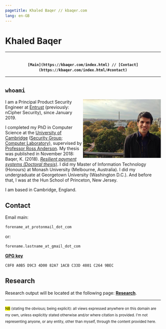 ```yaml
---
pagetitle: Khaled Baqer // kbaqer.com
lang: en-GB
---
```


# Khaled Baqer


---

<p style="text-align: center;">
<code style="font-weight: bold;">
[Main](https://kbaqer.com/index.html) // [Contact](https://kbaqer.com/index.html/#contact)
</code> 
</p>
<!-- 
<p style="text-align: center;">
<code>
[`whoami`](#whoami) // [Contact](#contact) // [Research](#research)
</code>
</p> -->

---	


## `whoami`

<img align="right" width="50%" height="50%" src="imgs/khaled_baqer_photo.jpg">


I am a Principal Product Security Engineer at [Entrust](https://www.entrust.com) (previously: nCipher Security), since January 2019.

I completed my PhD in Computer Science at the [University of Cambridge](https://www.cam.ac.uk/) ([Security Group](https://www.cl.cam.ac.uk/research/security/); [Computer Laboratory](https://www.cl.cam.ac.uk/)), supervised by [Professor Ross Anderson](https://www.cl.cam.ac.uk/~rja14/). My thesis was published in November 2018: Baqer, K. (2018). *[Resilient payment systems (Doctoral thesis)](https://doi.org/10.17863/CAM.32372)*. I did my Master of Information Technology (Honours) at Monash University (Melbourne, Australia). I did my undergraduate at Georgetown University (Washington D.C.). And before that, I was at the Hun School of Princeton, New Jersey.

I am based in Cambridge, England.


## Contact

Email main: 

```bash
forename_at_protonmail_dot_com 
```

or:

```bash
forename.lastname_at_gmail_dot_com
```

<b>[GPG key](khaled_2019_C8F0A0B5D9C34D0082A71ACBC33D4801C2649BEC.asc)
</b>

```bash
C8F0 A0B5 D9C3 4D00 82A7 1ACB C33D 4801 C264 9BEC
```

<!-- # [blog](blog/index.html) -->

## Research

Research output will be located at the following page: <b>[Research](research/index.html)</b>.

---
<sub>
<mark>NB</mark> (stating the obvious; being explicit): all views expressed anywhere on this domain are my own, unless explicitly stated otherwise and/or where citation is provided. I'm not representing anyone, or any entity, other than myself, through the content provided here.
<sub>